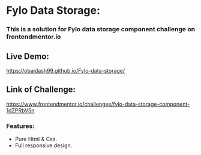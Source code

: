 # Fylo Data Storage:

### This is a solution for Fylo data storage component challenge on frontendmentor.io

## Live Demo:
  https://obaidash99.github.io/Fylo-data-storage/
  
## Link of Challenge: 
  https://www.frontendmentor.io/challenges/fylo-data-storage-component-1dZPRbV5n
  
### Features:
  - Pure Html & Css.
  - Full responsive design.
